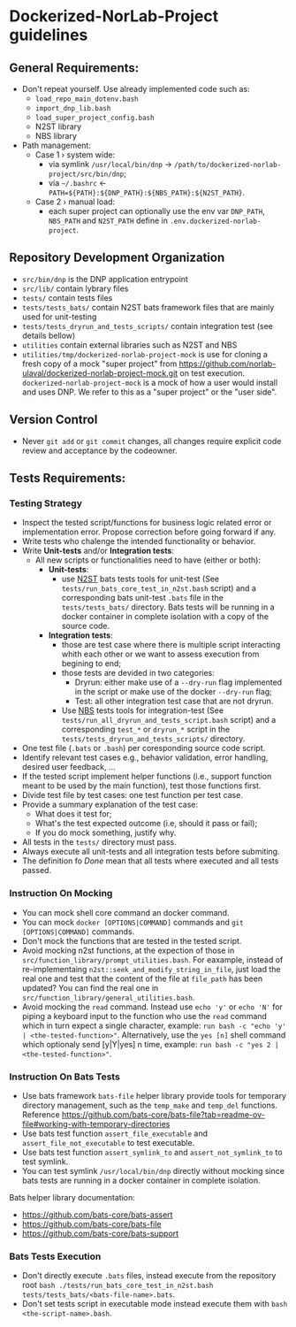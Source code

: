 
 # Dockerized-NorLab-Project guidelines
 
## General Requirements:
- Don't repeat yourself. Use already implemented code such as:
  - `load_repo_main_dotenv.bash`
  - `import_dnp_lib.bash`
  - `load_super_project_config.bash`
  - N2ST library
  - NBS library
- Path management:
  - Case 1 › system wide:
    - via symlink `/usr/local/bin/dnp` → `/path/to/dockerized-norlab-project/src/bin/dnp`;
    - via `~/.bashrc` ← `PATH=${PATH}:${DNP_PATH}:${NBS_PATH}:${N2ST_PATH}`.
  - Case 2 › manual load: 
    - each super project can optionally use the env var `DNP_PATH`, `NBS_PATH` and `N2ST_PATH` define in `.env.dockerized-norlab-project`.
  
## Repository Development Organization
- `src/bin/dnp` is the DNP application entrypoint
- `src/lib/` contain lybrary files
- `tests/` contain tests files
- `tests/tests_bats/` contain N2ST bats framework files that are mainly used for unit-testing
- `tests/tests_dryrun_and_tests_scripts/` contain integration test (see details bellow)
- `utilities` contain external libraries such as N2ST and NBS
- `utilities/tmp/dockerized-norlab-project-mock` is use for cloning a fresh copy of a mock "super project" from https://github.com/norlab-ulaval/dockerized-norlab-project-mock.git on test execution.
  `dockerized-norlab-project-mock` is a mock of how a user would install and uses DNP. We refer to this as a "super project" or the "user side".

## Version Control
- Never `git add` or `git commit` changes, all changes require explicit code review and acceptance by the codeowner.   

## Tests Requirements:

### Testing Strategy
- Inspect the tested script/functions for business logic related error or implementation error. Propose correction before going forward if any. 
- Write tests who chalenge the intended functionality or behavior.
- Write **Unit-tests** and/or **Integration tests**:
  - All new scripts or functionalities need to have (either or both):
    - **Unit-tests**: 
      - use [N2ST](https://github.com/norlab-ulaval/norlab-shell-script-tools) bats tests tools for unit-test (See `tests/run_bats_core_test_in_n2st.bash` script) and a corresponding bats unit-test `.bats` file in the `tests/tests_bats/` directory. Bats tests will be running in a docker container in complete isolation with a copy of the source code.
    - **Integration tests**: 
      - those are test case where there is multiple script interacting whith each other or we want to assess execution from begining to end;
      - those tests are devided in two categories: 
        - Dryrun: either make use of a `--dry-run` flag implemented in the script or make use of the docker `--dry-run` flag;  
        - Test: all other integration test case that are not dryrun.
      - Use [NBS](https://github.com/norlab-ulaval/norlab-build-system) tests tools for integration-test (See `tests/run_all_dryrun_and_tests_script.bash` script) and a corresponding `test_*` or `dryrun_*` script in the `tests/tests_dryrun_and_tests_scripts/` directory. 
- One test file (`.bats` or `.bash`) per coresponding source code script.
- Identify relevant test cases e.g., behavior validation, error handling, desired user feedback, ...   
- If the tested script implement helper functions (i.e., support function meant to be used by the main function), test those functions first.
- Divide test file by test cases: one test function per test case.
- Provide a summary explanation of the test case: 
  - What does it test for; 
  - What's the test expected outcome (i.e, should it pass or fail); 
  - If you do mock something, justify why.
- All tests in the `tests/` directory must pass.
- Always execute all unit-tests and all integration tests before submiting.
- The definition fo _Done_ mean that all tests where executed and all tests passed.

### Instruction On Mocking
- You can mock shell core command an docker command.
- You can mock `docker [OPTIONS|COMMAND]` commands and `git [OPTIONS|COMMAND]` commands.
- Don't mock the functions that are tested in the tested script.
- Avoid mocking n2st functions, at the expection of those in `src/function_library/prompt_utilities.bash`. For eaxample, instead of re-implementaing `n2st::seek_and_modify_string_in_file`, just load the real one and test that the content of the file at `file_path` has been updated? You can find the real one in `src/function_library/general_utilities.bash`.
- Avoid mocking the `read` command. Instead use `echo 'y'` or `echo 'N'` for piping a keyboard input to the function who use the `read` command which in turn expect a single character, example: `run bash -c "echo 'y' | <the-tested-function>"`. Alternatively, use the `yes [n]` shell command which optionaly send [y|Y|yes] n time, example: `run bash -c "yes 2 | <the-tested-function>"`.

### Instruction On Bats Tests
- Use bats framework `bats-file` helper library provide tools for temporary directory management, such as the `temp_make` and `temp_del` functions. 
  Reference https://github.com/bats-core/bats-file?tab=readme-ov-file#working-with-temporary-directories
- Use bats test function `assert_file_executable` and `assert_file_not_executable` to test executable.
- Use bats test function `assert_symlink_to` and `assert_not_symlink_to` to test symlink.
- You can test symlink `/usr/local/bin/dnp` directly without mocking since bats tests are running in a docker container in complete isolation.

Bats helper library documentation:
  - https://github.com/bats-core/bats-assert
  - https://github.com/bats-core/bats-file
  - https://github.com/bats-core/bats-support

### Bats Tests Execution
- Don't directly execute `.bats` files, instead execute from the repository root `bash ./tests/run_bats_core_test_in_n2st.bash tests/tests_bats/<bats-file-name>.bats`.
- Don't set tests script in executable mode instead execute them with `bash <the-script-name>.bash`. 
